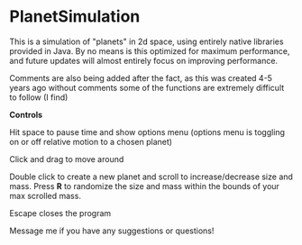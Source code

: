 PlanetSimulation
================

This is a simulation of "planets" in 2d space, using entirely native libraries provided in Java.
By no means is this optimized for maximum performance, and future updates will almost entirely focus on improving performance.

Comments are also being added after the fact, as this was created 4-5 years ago without comments some of the functions are extremely difficult to follow (I find)

**Controls**

Hit space to pause time and show options menu (options menu is toggling on or off relative motion to a chosen planet)

Click and drag to move around

Double click to create a new planet and scroll to increase/decrease size and mass. Press **R** to randomize the size and mass within the bounds of your max scrolled mass.

Escape closes the program

Message me if you have any suggestions or questions!
